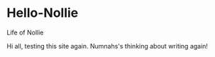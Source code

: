 # Hello-Nollie
Life of Nollie

Hi all, testing this site again. Numnahs's thinking about writing again!

